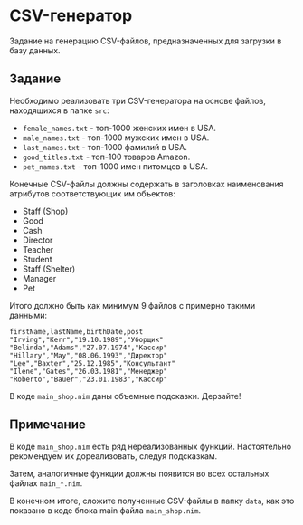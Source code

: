 # CSV-генератор

Задание на генерацию CSV-файлов, предназначенных для загрузки в базу данных.

## Задание

Необходимо реализовать три CSV-генератора на основе файлов, находящихся в папке `src`:

- `female_names.txt` - топ-1000 женских имен в USA.
- `male_names.txt` - топ-1000 мужских имен в USA.
- `last_names.txt` - топ-1000 фамилий в USA.
- `good_titles.txt` - топ-100 товаров Amazon.
- `pet_names.txt` - топ-1000 имен питомцев в USA.

Конечные CSV-файлы должны содержать в заголовках наименования атрибутов соответствующих им объектов:

- Staff (Shop)
- Good
- Cash
- Director
- Teacher
- Student
- Staff (Shelter)
- Manager
- Pet

Итого должно быть как минимум 9 файлов с примерно такими данными:

```csv
firstName,lastName,birthDate,post
"Irving","Kerr","19.10.1989","Уборщик"
"Belinda","Adams","27.07.1974","Кассир"
"Hillary","May","08.06.1993","Директор"
"Lee","Baxter","25.12.1985","Консультант"
"Ilene","Gates","26.03.1981","Менеджер"
"Roberto","Bauer","23.01.1983","Кассир"
```

В коде `main_shop.nim` даны объемные подсказки. Дерзайте!

## Примечание

В коде `main_shop.nim` есть ряд нереализованных функций. Настоятельно рекомендуем их дореализовать, следуя подсказкам.

Затем, аналогичные функции должны появится во всех остальных файлах `main_*.nim`.

В конечном итоге, сложите полученные CSV-файлы в папку `data`, как это показано в коде блока main файла `main_shop.nim`.
